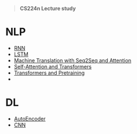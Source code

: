 > **CS224n Lecture study**

# NLP
- [RNN](https://github.com/kimbyeolhee/ML-DL-Algorithms-Study/tree/main/DL/RNN)
- [LSTM](https://github.com/kimbyeolhee/ML-DL-Algorithms-Study/tree/main/DL/LSTM)
- [Machine Translation with Seq2Seq and Attention](https://github.com/kimbyeolhee/ML-DL-Algorithms-Study/tree/main/DL/Machine%20Translation%20with%20Seq2Seq%20and%20Attention)
- [Self-Attention and Transformers](https://github.com/kimbyeolhee/ML-DL-Algorithms-Study/tree/main/DL/Self-Attention%20and%20Transformers)
- [Transformers and Pretraining](https://github.com/kimbyeolhee/ML-DL-Algorithms-Study/tree/main/DL/Transformers%20and%20Pretraining)
- []()


# DL
- [AutoEncoder](https://github.com/kimbyeolhee/ML-DL-Algorithms-Study/tree/main/DL/AutoEncoder)
- [CNN](https://github.com/kimbyeolhee/ML-DL-Algorithms-Study/tree/main/DL/CNN)
